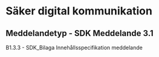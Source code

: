 # Säker digital kommunikation
## Meddelandetyp - SDK Meddelande 3.1

B1.3.3 - SDK_Bilaga Innehållsspecifikation meddelande

